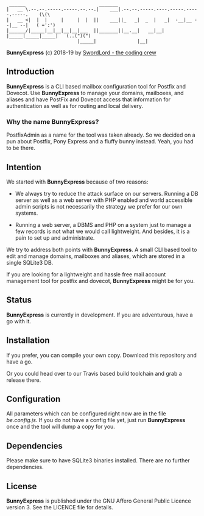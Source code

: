 ```
 ______                           _______                                        
|   __ \.--.--.-----.-----.--.--.|    ___|.--.--.-----.----.-----.-----.-----.    (\(\
|   __ <|  |  |     |     |  |  ||    ___||_   _|  _  |   _|  -__|__ --|__ --|   ( =':')
|______/|_____|__|__|__|__|___  ||_______||__.__|   __|__| |_____|_____|_____|   (..(")(")
                          |_____|               |__|                             
```

**BunnyExpress** (c) 2018-19 by [SwordLord - the coding crew](http://www.swordlord.com/)


## Introduction ##

**BunnyExpress** is a CLI based mailbox configuration tool for Postfix and Dovecot. Use **BunnyExpress** to manage your domains, mailboxes, and aliases and have PostFix and Dovecot access that information for authentication as well as for routing and local delivery.

### Why the name BunnyExpress? ###

PostfixAdmin as a name for the tool was taken already. So we decided on a pun about Postfix, Pony Express and a fluffy bunny instead. Yeah, you had to be there.

## Intention ##

We started with **BunnyExpress** because of two reasons:

- We always try to reduce the attack surface on our servers. Running a DB server as well as a web server with PHP enabled and world accessible admin scripts is not necessarily the strategy we prefer for our own systems.

- Running a web server, a DBMS and PHP on a system just to manage a few records is not what we would call lightweight. And besides, it is a pain to set up and administrate.

We try to address both points with **BunnyExpress**. A small CLI based tool to edit and manage domains, mailboxes and aliases, which are stored in a single SQLite3 DB.

If you are looking for a lightweight and hassle free mail account management tool for postfix and dovecot, **BunnyExpress** might be for you.


## Status ##

**BunnyExpress** is currently in development. If you are adventurous, have a go with it.


## Installation ##

If you prefer, you can compile your own copy. Download this repository and have a go.

Or you could head over to our Travis based build toolchain and grab a release there.

## Configuration ##

All parameters which can be configured right now are in the file *be.config.js*. If you do not have a config file yet, just run **BunnyExpress** once and the tool will dump a copy for you.  

## Dependencies ##

Please make sure to have SQLite3 binaries installed. There are no further dependencies.

## License ##

**BunnyExpress** is published under the GNU Affero General Public Licence version 3. See the LICENCE file for details.
